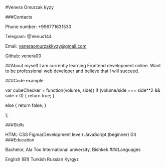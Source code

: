 #Venera Omurzak kyzy

###Contacts

Phone number: +996771631530

Telegram: @Venus144

Email: veneraomurzakkyzy@gmail.com

Github: venera00

##About myself I am currently learning Frontend development online. Want to be professional web developer and believe that I will succeed.

###Code example

var cubeChecker = function(volume, side){
if (volume/side === side\*\*2 && side > 0) {
return true;
}

else {
return false;
}

};

###Skills

HTML
CSS
Figma(Development level)
JavaScript (beginner)
Git
###Education

Bachelor, Ala Too International university, Bishkek
###Languages

English (B1)
Turkish
Russian
Kyrgyz
